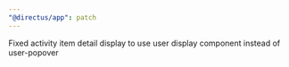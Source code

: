 ```yaml
---
"@directus/app": patch
---
```


Fixed activity item detail display to use user display component instead of user-popover
